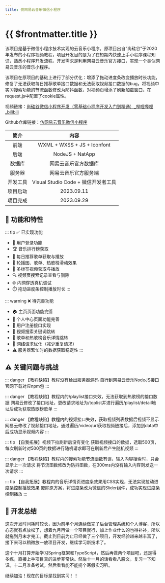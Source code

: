 ```yaml
---
title: 仿网易云音乐微信小程序
---
```


# {{ $frontmatter.title }}

该项目是基于微信小程序技术实现的云音乐小程序，原项目出自“尚硅谷”于2020年发布的小程序视频教程，项目开发目的是为了在短期内快速上手小程序课程知识，熟悉小程序开发流程。开发需求是利用网易云音乐官方接口，实现一个类似网易云音乐的音乐小程序。

该项目在原项目的基础上进行了部分优化：增添了拖动进度条改变播放时长功能，修复了无法获取每日推荐歌单接口数据和无法获取视频接口数据的bug，将视频中实习搜索功能的节流函数修改为防抖函数，对视频页增添了刷新加载窗口，在request.js中配置了cookie属性。

视频链接：[尚硅谷微信小程序开发（零基础小程序开发入门到精通）_哔哩哔哩_bilibili](https://www.bilibili.com/video/BV12K411A7A2/?spm_id_from=333.337.search-card.all.click)

Github仓库链接：[仿网易云音乐微信小程序](https://github.com/l-204/WXApplet-CloudMusic)

|    简介   |          内容                         |
| :------: | :---------------------------------: |
|   前端   |     WXML + WXSS + JS + Iconfont     |
|   后端   |           NodeJS + NatApp           |
|  数据库  |        网易云音乐官方数据库         |
|  服务器  |        网易云音乐官方服务端         |
| 开发工具 | Visual Studio Code + 微信开发者工具 |
| 项目启动 |             2023.09.11              |
| 项目完成 |             2023.09.29              |

## 🎯 功能和特性


::: tip ✅ 已实现功能
- 🚪 用户登录功能
- 🏆 音乐排行榜获取
- 🎯 每日推荐歌单获取与播放
- 🎠 轮播图、歌单、热歌榜滑动效果
- 🎥 多标签视频获取与播放
- 🔍 视频页搜索记录查看与删除
- 🌐 内网穿透真机调试
- ⏱️ 拖动进度条控制播放时长
:::

::: warning ❌ 待完善功能
- 🏠 主页页面功能完善
- 👤 个人中心页面功能完善
- 📝 用户注册接口实现
- 🔎 视频搜索关键词跳转
- 🔗 歌单和热歌榜音乐详情跳转
- 🚦 网络请求优化（减少重复请求）
- ⚠️ 服务器繁忙时的数据获取稳定性
:::


## ⚠️ 关键问题与挑战

::: danger 【教程缺陷】教程没有给出服务器源码
自行到网易云音乐NodeJS接口官网下载对应npm包
:::

::: danger 【教程缺陷】教程内的/playlist接口失效，无法获取到热歌榜的接口数据
网易云修改了接口地址，更改请求地址为/toplist并进行遍历/playlist/detail地址后成功获取热歌榜歌单
:::

::: danger 【教程缺陷】教程内的视频接口失效，获取视频列表数据后视频不显示
网易云修改了视频接口地址，通过遍历/video/url获取视频链接后，添加到data中后成功显示视频内容
:::

::: tip 【自我拓展】视频下拉刷新后没有变化
获取视频接口的数据，选取500页，每次刷新时对500页的数据进行随机请求即可在刷新后产生随机视频
:::

::: danger 【教程缺陷】教程内的搜索功能节流函数有误，输入内容搜索时，只会显示上一次请求
将节流函数修改为防抖函数，在300ms内没有输入内容则发送一次请求
:::

::: tip 【自我拓展】教程内的音乐详情页进度条效果用CSS实现，无法实现拉动进度条控制播放效果
废除原方案，将进度条改为微信的Slider组件，成功实现进度条控制播放
:::

## 📝 开发总结

这次开发时间耗时较长，因为前半个月连续做完了后台管理系统和个人博客，所以心态就有点放松了，想着九月再做一个项目就行，加上作业什么的也得补补，所以就拖到月末才完工。截止到目前为止已经做了三个项目，开发经验越来越丰富了，接下来可以稍微放一放项目开发，继续学习新技术了。

这个十月打算开始学习Spring框架和TypeScript，然后再做两个项目吧，还是得多练，直接上手项目真的进步非常快。然后十一月的话看看八股文，复习一下知识。十二月准备考试，然后看看能不能捞个寒假实习叭。

继续加油！现在的目标是找到实习！！
